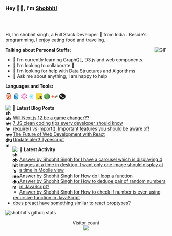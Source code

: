 ### Hey 👋🏽, I'm [Shobhit!](http://shobhitsingh.ml) 

<!-- <a href="https://twitter.com/29shobhitsingh">
  <img align="left" width="22px" src="https://cdn.jsdelivr.net/npm/simple-icons@v3/icons/twitter.svg" />
</a>
<a href="https://www.linkedin.com/in/shobhitsingh29/">
  <img align="left" alt="shobhit's LinkdeIN" width="22px" src="https://cdn.jsdelivr.net/npm/simple-icons@v3/icons/linkedin.svg" />
</a>
<a href="https://leetcode.com/shobhitsingh29/">
  <img align="left" alt="shobhit's Leetcode" width="22px" src="https://cdn.jsdelivr.net/npm/simple-icons@v3/icons/leetcode.svg" />
</a>
<a href="https://medium.com/@shobhitsingh29/">
  <img align="left" alt="shobhit's medium" width="22px" src="https://cdn.jsdelivr.net/npm/simple-icons@v3/icons/medium.svg" />
</a>
<a href="https://uideveloper.tk">
  <img align="left" alt="shobhit's game" width="22px" src="https://cdn.jsdelivr.net/npm/simple-icons@v3/icons/mdnwebdocs.svg" />
</a>
<a href="https://shobhitsingh.ml">
  <img align="left" alt="shobhit's portfolio" width="22px" src="https://cdn.jsdelivr.net/npm/simple-icons@v3/icons/matternet.svg" />
</a>
<a href="https://stackoverflow.com/users/5192713/shobhit-singh">
  <img align="left" alt="shobhit's stackoverflow" width="22px" src="https://cdn.jsdelivr.net/npm/simple-icons@3.4.0/icons/stackoverflow.svg" />
</a> -->

<br />
<br />

Hi, I'm shobhit singh, a Full Stack Developer 🚀 from India . Beside's programming, I enjoy eating food and traveling.

  <img align="right" alt="GIF" src="https://media.giphy.com/media/836HiJc7pgzy8iNXCn/giphy.gif" />
  
**Talking about Personal Stuffs:**

- 🌱 I’m currently learning GraphQL, D3.js and web components.
- 👯 I’m looking to collaborate 🤝
- 🤔 I’m looking for help with Data Structures and Algorithms
- 💬 Ask me about anything, I am happy to help

**Languages and Tools:**  

<code><img height="20" src="https://raw.githubusercontent.com/github/explore/80688e429a7d4ef2fca1e82350fe8e3517d3494d/topics/html/html.png"></code>
<code><img height="20" src="https://raw.githubusercontent.com/github/explore/80688e429a7d4ef2fca1e82350fe8e3517d3494d/topics/css/css.png"></code>
<code><img height="20" src="https://raw.githubusercontent.com/github/explore/80688e429a7d4ef2fca1e82350fe8e3517d3494d/topics/graphql/graphql.png"></code>
<code><img height="20" src="https://raw.githubusercontent.com/github/explore/80688e429a7d4ef2fca1e82350fe8e3517d3494d/topics/react/react.png"></code>
<code><img height="20" src="https://raw.githubusercontent.com/github/explore/80688e429a7d4ef2fca1e82350fe8e3517d3494d/topics/javascript/javascript.png"></code>
<code><img height="20" src="https://raw.githubusercontent.com/github/explore/80688e429a7d4ef2fca1e82350fe8e3517d3494d/topics/nodejs/nodejs.png"></code>
<code><img height="20" src="https://raw.githubusercontent.com/github/explore/80688e429a7d4ef2fca1e82350fe8e3517d3494d/topics/git/git.png"></code>
<code><img height="20" src="https://raw.githubusercontent.com/github/explore/80688e429a7d4ef2fca1e82350fe8e3517d3494d/topics/terminal/terminal.png"></code>

📕 **Latest <img align="left" alt="shobhit's medium" width="22px" src="https://cdn.jsdelivr.net/npm/simple-icons@v3/icons/medium.svg" /> Blog Posts**
<!-- BLOG-POST-LIST:START -->
- [Will Next.js 12 be a game changer??](https://medium.com/codex/will-next-js-12-be-a-game-changer-42c2f7134bcc?source=rss-ebeffa114c6e------2)
- [7 JS clean coding tips every developer should know](https://medium.com/front-end-weekly/7-js-clean-coding-tips-every-developer-should-know-6fe7beffae6?source=rss-ebeffa114c6e------2)
- [require&lpar;&rpar; vs import&lpar;&rpar;: Important features you should be aware of!](https://medium.com/codex/require-vs-import-important-features-you-should-be-aware-of-d6888dc23723?source=rss-ebeffa114c6e------2)
- [The Future of Web Development with React](https://medium.com/geekculture/the-future-of-web-development-with-react-f2774f3b0c6f?source=rss-ebeffa114c6e------2)
- [Update alert! Typescript](https://medium.com/geekculture/update-alert-typescript-f6da72ff156?source=rss-ebeffa114c6e------2)
<!-- BLOG-POST-LIST:END -->

📕 **Latest <img align="left" alt="shobhit's medium" width="22px" src="https://cdn.jsdelivr.net/npm/simple-icons@3.4.0/icons/stackoverflow.svg" /> Activity**
<!-- STACKOVERFLOW:START -->
- [Answer by Shobhit Singh for I have a carousel which is displaying 4 images at a time in desktop. I want only one image should display at a time in Mobile view](https://stackoverflow.com/questions/59646164/i-have-a-carousel-which-is-displaying-4-images-at-a-time-in-desktop-i-want-only/59646623#59646623)
- [Answer by Shobhit Singh for How do i loop a function](https://stackoverflow.com/questions/53886803/how-do-i-loop-a-function/53886885#53886885)
- [Answer by Shobhit Singh for How to dedupe pair of random numbers in JavaScript?](https://stackoverflow.com/questions/53886689/how-to-dedupe-pair-of-random-numbers-in-javascript/53886832#53886832)
- [Answer by Shobhit Singh for How to check if number is even using recursive function in JavaScript](https://stackoverflow.com/questions/53882710/how-to-check-if-number-is-even-using-recursive-function-in-javascript/53882996#53882996)
- [does preact have something similar to react proptypes?](https://stackoverflow.com/questions/50828624/does-preact-have-something-similar-to-react-proptypes)
<!-- STACKOVERFLOW:END -->


![shobhit's github stats](https://github-readme-stats.vercel.app/api?username=shobhitsingh29&&show_icons=true&title_color=E9414E&icon_color=F36F21&text_color=E9414E&bg_color=ADC9FF")
<p align="center"> 
  Visitor count<br>
  <img src="https://profile-counter.glitch.me/shobhitsingh29/count.svg" />
</p>
